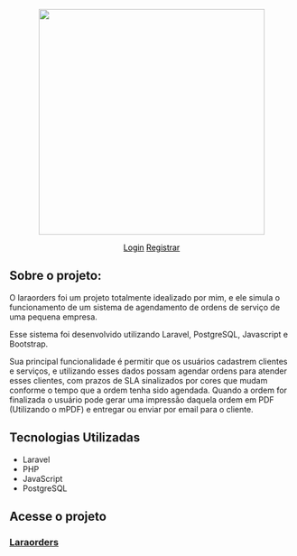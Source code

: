 <p align="center"><img src="https://raw.githubusercontent.com/IgorPC/e-Ponto/master/public/eponto.png" width="400"></p>

<p align="center">
<a style="color: black" href="http://neweponto.herokuapp.com/login">Login</a>
<a style="color: black" href="http://neweponto.herokuapp.com/register">Registrar</a>

## Sobre o projeto:

   <p>O laraorders foi um projeto totalmente idealizado por mim, e ele simula o funcionamento de um sistema de agendamento de ordens de serviço de uma pequena empresa.</p>

   <p>Esse sistema foi desenvolvido utilizando Laravel, PostgreSQL, Javascript e Bootstrap.</p>

   <p>Sua principal funcionalidade é permitir que os usuários cadastrem clientes e serviços, e utilizando esses dados possam agendar ordens para atender esses clientes, com prazos de SLA sinalizados por cores que mudam conforme o tempo que a ordem tenha sido agendada. Quando a ordem for finalizada o usuário pode gerar uma impressão daquela ordem em PDF (Utilizando o mPDF) e entregar ou enviar por email para o cliente.</p>

## Tecnologias Utilizadas

<ul>
    <li>Laravel</li>
    <li>PHP</li>
    <li>JavaScript</li>
    <li>PostgreSQL</li>
</ul>    

## Acesse o projeto

<h3><a href="https://laraorders.herokuapp.com/" target="_blank">Laraorders</a></h3>
